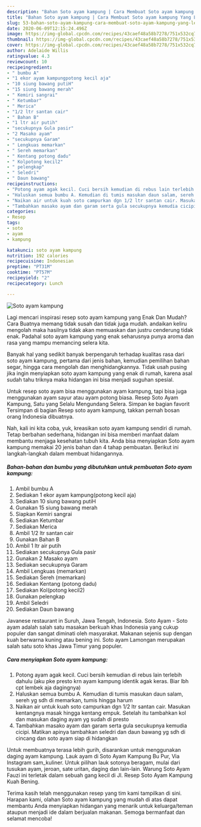 ```yaml
---
description: "Bahan Soto ayam kampung | Cara Membuat Soto ayam kampung Yang Lezat"
title: "Bahan Soto ayam kampung | Cara Membuat Soto ayam kampung Yang Lezat"
slug: 53-bahan-soto-ayam-kampung-cara-membuat-soto-ayam-kampung-yang-lezat
date: 2020-06-09T12:15:24.496Z
image: https://img-global.cpcdn.com/recipes/43caef48a58b7278/751x532cq70/soto-ayam-kampung-foto-resep-utama.jpg
thumbnail: https://img-global.cpcdn.com/recipes/43caef48a58b7278/751x532cq70/soto-ayam-kampung-foto-resep-utama.jpg
cover: https://img-global.cpcdn.com/recipes/43caef48a58b7278/751x532cq70/soto-ayam-kampung-foto-resep-utama.jpg
author: Adelaide Willis
ratingvalue: 4.3
reviewcount: 10
recipeingredient:
- " bumbu A"
- "1 ekor ayam kampungpotong kecil aja"
- "10 siung bawang putiH"
- "15 siung bawang merah"
- " Kemiri sangrai"
- " Ketumbar"
- " Merica"
- "1/2 ltr santan cair"
- " Bahan B"
- "1 ltr air putih"
- "secukupnya Gula pasir"
- "2 Masako ayam"
- "secukupnya Garam"
- " Lengkuas memarkan"
- " Sereh memarkan"
- " Kentang potong dadu"
- " Kolpotong kecil2"
- " pelengkap"
- " Seledri"
- " Daun bawang"
recipeinstructions:
- "Potong ayam agak kecil. Cuci bersih kemudian di rebus lain terlebih dahulu (aku pke presto krn ayam kampung identik agak keras. Biar lbh cpt lembek aja dagingnya)"
- "Haluskan semua bumbu A. Kemudian di tumis masukan daun salam, sereh yg sdh di memarkan, tumis hingga harum"
- "Naikan air untuk kuah soto campurkan dgn 1/2 ltr santan cair. Masukan kentangnya masak hingga kentang empuk. Setelah itu tambahkan kol dan masukan daging ayam yg sudah di presto"
- "Tambahkan masako ayam dan garam serta gula secukupnya kemudia cicipi. Matikan apinya tambahkan seledri dan daun bawang yg sdh di cincang dan soto ayam siap di hidangkan"
categories:
- Resep
tags:
- soto
- ayam
- kampung

katakunci: soto ayam kampung 
nutrition: 192 calories
recipecuisine: Indonesian
preptime: "PT31M"
cooktime: "PT57M"
recipeyield: "2"
recipecategory: Lunch

---
```



![Soto ayam kampung](https://img-global.cpcdn.com/recipes/43caef48a58b7278/751x532cq70/soto-ayam-kampung-foto-resep-utama.jpg)

Lagi mencari inspirasi resep soto ayam kampung yang Enak Dan Mudah? Cara Buatnya memang tidak susah dan tidak juga mudah. andaikan keliru mengolah maka hasilnya tidak akan memuaskan dan justru cenderung tidak enak. Padahal soto ayam kampung yang enak seharusnya punya aroma dan rasa yang mampu memancing selera kita.

Banyak hal yang sedikit banyak berpengaruh terhadap kualitas rasa dari soto ayam kampung, pertama dari jenis bahan, kemudian pemilihan bahan segar, hingga cara mengolah dan menghidangkannya. Tidak usah pusing jika ingin menyiapkan soto ayam kampung yang enak di rumah, karena asal sudah tahu triknya maka hidangan ini bisa menjadi suguhan spesial.

Untuk resep soto ayam bisa menggunakan ayam kampung, tapi bisa juga menggunakan ayam sayur atau ayam potong biasa. Resep Soto Ayam Kampung, Satu yang Selalu Mengundang Selera. Simpan ke bagian favorit Tersimpan di bagian Resep soto ayam kampung, takkan pernah bosan orang Indonesia dibuatnya.


Nah, kali ini kita coba, yuk, kreasikan soto ayam kampung sendiri di rumah. Tetap berbahan sederhana, hidangan ini bisa memberi manfaat dalam membantu menjaga kesehatan tubuh kita. Anda bisa menyiapkan Soto ayam kampung memakai 20 jenis bahan dan 4 tahap pembuatan. Berikut ini langkah-langkah dalam membuat hidangannya.

<!--inarticleads1-->

##### Bahan-bahan dan bumbu yang dibutuhkan untuk pembuatan Soto ayam kampung:

1. Ambil  bumbu A
1. Sediakan 1 ekor ayam kampung(potong kecil aja)
1. Sediakan 10 siung bawang putiH
1. Gunakan 15 siung bawang merah
1. Siapkan  Kemiri sangrai
1. Sediakan  Ketumbar
1. Sediakan  Merica
1. Ambil 1/2 ltr santan cair
1. Gunakan  Bahan B
1. Ambil 1 ltr air putih
1. Sediakan secukupnya Gula pasir
1. Gunakan 2 Masako ayam
1. Sediakan secukupnya Garam
1. Ambil  Lengkuas (memarkan)
1. Sediakan  Sereh (memarkan)
1. Sediakan  Kentang (potong dadu)
1. Sediakan  Kol(potong kecil2)
1. Gunakan  pelengkap
1. Ambil  Seledri
1. Sediakan  Daun bawang


Javanese restaurant in Suruh, Jawa Tengah, Indonesia. Soto Ayam - Soto ayam adalah salah satu masakan berkuah khas Indonesia yang cukup populer dan sangat diminati oleh masyarakat. Makanan sejenis sup dengan kuah berwarna kuning atau bening ini. Soto ayam Lamongan merupakan salah satu soto khas Jawa Timur yang populer. 

<!--inarticleads2-->

##### Cara menyiapkan Soto ayam kampung:

1. Potong ayam agak kecil. Cuci bersih kemudian di rebus lain terlebih dahulu (aku pke presto krn ayam kampung identik agak keras. Biar lbh cpt lembek aja dagingnya)
1. Haluskan semua bumbu A. Kemudian di tumis masukan daun salam, sereh yg sdh di memarkan, tumis hingga harum
1. Naikan air untuk kuah soto campurkan dgn 1/2 ltr santan cair. Masukan kentangnya masak hingga kentang empuk. Setelah itu tambahkan kol dan masukan daging ayam yg sudah di presto
1. Tambahkan masako ayam dan garam serta gula secukupnya kemudia cicipi. Matikan apinya tambahkan seledri dan daun bawang yg sdh di cincang dan soto ayam siap di hidangkan


Untuk membuatnya terasa lebih gurih, disarankan untuk menggunakan daging ayam kampung. Lauk ayam di Soto Ayam Kampung Bu Pur, Via Instagram sam_kuliner. Untuk pilihan lauk sotonya beragam, mulai dari tusukan ayam, jeroan, sate uritan, daging dan lain-lain. Warung Soto Ayam Fauzi ini terletak dalam sebuah gang kecil di Jl. Resep Soto Ayam Kampung Kuah Bening. 

Terima kasih telah menggunakan resep yang tim kami tampilkan di sini. Harapan kami, olahan Soto ayam kampung yang mudah di atas dapat membantu Anda menyiapkan hidangan yang menarik untuk keluarga/teman ataupun menjadi ide dalam berjualan makanan. Semoga bermanfaat dan selamat mencoba!
